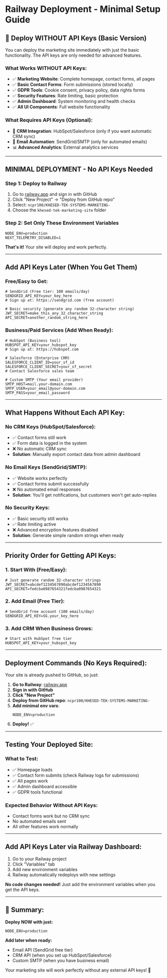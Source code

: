 # Railway Deployment - Minimal Setup Guide

## 🚀 Deploy WITHOUT API Keys (Basic Version)

You can deploy the marketing site immediately with just the basic functionality. The API keys are only needed for advanced features.

### **What Works WITHOUT API Keys:**
- ✅ **Marketing Website**: Complete homepage, contact forms, all pages
- ✅ **Basic Contact Forms**: Form submissions (stored locally)
- ✅ **GDPR Tools**: Cookie consent, privacy policy, data rights forms
- ✅ **Security Features**: Rate limiting, basic protection
- ✅ **Admin Dashboard**: System monitoring and health checks
- ✅ **All UI Components**: Full website functionality

### **What Requires API Keys (Optional):**
- 🔌 **CRM Integration**: HubSpot/Salesforce (only if you want automatic CRM sync)
- 📧 **Email Automation**: SendGrid/SMTP (only for automated emails)
- 📊 **Advanced Analytics**: External analytics services

---

## **MINIMAL DEPLOYMENT - No API Keys Needed**

### **Step 1: Deploy to Railway**
1. Go to [railway.app](https://railway.app) and sign in with GitHub
2. Click "New Project" → "Deploy from GitHub repo"
3. Select: `ncpr100/KHESED-TEK-SYSTEMS-MARKETING-`
4. Choose the `khesed-tek-marketing-site` folder

### **Step 2: Set Only These Environment Variables**
```env
NODE_ENV=production
NEXT_TELEMETRY_DISABLED=1
```

**That's it!** Your site will deploy and work perfectly.

---

## **Add API Keys Later (When You Get Them)**

### **Free/Easy to Get:**
```env
# SendGrid (Free tier: 100 emails/day)
SENDGRID_API_KEY=your_key_here
# Sign up at: https://sendgrid.com (free account)

# Basic security (generate any random 32-character string)
JWT_SECRET=make_this_any_32_character_string
API_SECRET=another_random_string_here
```

### **Business/Paid Services (Add When Ready):**
```env
# HubSpot (Business tool)
HUBSPOT_API_KEY=your_hubspot_key
# Sign up at: https://hubspot.com

# Salesforce (Enterprise CRM)
SALESFORCE_CLIENT_ID=your_sf_id
SALESFORCE_CLIENT_SECRET=your_sf_secret
# Contact Salesforce sales team

# Custom SMTP (Your email provider)
SMTP_HOST=mail.your-domain.com
SMTP_USER=your_email@your-domain.com
SMTP_PASS=your_email_password
```

---

## **What Happens Without Each API Key:**

### **No CRM Keys (HubSpot/Salesforce):**
- ✅ Contact forms still work
- ✅ Form data is logged in the system
- ❌ No automatic CRM sync
- **Solution**: Manually export contact data from admin dashboard

### **No Email Keys (SendGrid/SMTP):**
- ✅ Website works perfectly
- ✅ Contact forms submit successfully
- ❌ No automated email responses
- **Solution**: You'll get notifications, but customers won't get auto-replies

### **No Security Keys:**
- ✅ Basic security still works
- ✅ Rate limiting active
- ❌ Advanced encryption features disabled
- **Solution**: Generate simple random strings when ready

---

## **Priority Order for Getting API Keys:**

### **1. Start With (Free/Easy):**
```env
# Just generate random 32-character strings
JWT_SECRET=abcdef1234567890abcdef1234567890
API_SECRET=fedcba0987654321fedcba0987654321
```

### **2. Add Email (Free Tier):**
```env
# SendGrid free account (100 emails/day)
SENDGRID_API_KEY=SG.your_key_here
```

### **3. Add CRM When Business Grows:**
```env
# Start with HubSpot free tier
HUBSPOT_API_KEY=your_hubspot_key
```

---

## **Deployment Commands (No Keys Required):**

Your site is already pushed to GitHub, so just:

1. **Go to Railway**: [railway.app](https://railway.app)
2. **Sign in with GitHub**
3. **Click "New Project"**
4. **Deploy from GitHub repo**: `ncpr100/KHESED-TEK-SYSTEMS-MARKETING-`
5. **Add minimal env vars**:
   ```env
   NODE_ENV=production
   ```
6. **Deploy!** ✅

---

## **Testing Your Deployed Site:**

### **What to Test:**
- ✅ Homepage loads
- ✅ Contact form submits (check Railway logs for submissions)
- ✅ All pages work
- ✅ Admin dashboard accessible
- ✅ GDPR tools functional

### **Expected Behavior Without API Keys:**
- Contact forms work but no CRM sync
- No automated emails sent
- All other features work normally

---

## **Add API Keys Later via Railway Dashboard:**

1. Go to your Railway project
2. Click "Variables" tab
3. Add new environment variables
4. Railway automatically redeploys with new settings

**No code changes needed!** Just add the environment variables when you get the API keys.

---

## **🎉 Summary:**

**Deploy NOW with just:**
```env
NODE_ENV=production
```

**Add later when ready:**
- Email API (SendGrid free tier)
- CRM API (when you set up HubSpot/Salesforce)
- Custom SMTP (when you have business email)

Your marketing site will work perfectly without any external API keys! 🚀